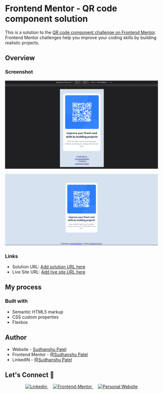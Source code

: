 # Frontend Mentor - QR code component solution

This is a solution to the [QR code component challenge on Frontend Mentor](https://www.frontendmentor.io/challenges/qr-code-component-iux_sIO_H). Frontend Mentor challenges help you improve your coding skills by building realistic projects. 


## Overview

### Screenshot

![](./preview-img/qr-code-preview-mobile.png)

![](./preview-img/qr-code-preview-desktop.png)



### Links

- Solution URL: [Add solution URL here](https://github.com/sudhanshu287/FrontendMentorChallenges/tree/main/qr-code-component-main)
- Live Site URL: [Add live site URL here](https://qr-code-component-beta-five.vercel.app/)

## My process

### Built with

- Semantic HTML5 markup
- CSS custom properties
- Flexbox



## Author

- Website - [Sudhanshu Patel](https://sudhanshupatel.vercel.app/)
- Frontend Mentor - [@Sudhanshu Patel](https://www.frontendmentor.io/profile/sudhanshu287)
- LinkedIN - [@Sudhanshu Patel](https://linkedin.com/in/sudhanshu287/)


## **Let's Connect 👋**

<div align=center>

  <a href="https://linkedin.com/in/sudhanshu287" target="_blank">
    <img src="https://img.shields.io/badge/linkedin%20Profile-%2300acee.svg?color=405DE6&style=for-the-badge&logo=linkedin&logoColor=white" alt=Linkedin>
  </a>&nbsp;&nbsp;&nbsp;

  <a href="https://www.frontendmentor.io/profile/sudhanshu287" target="_blank">
    <img src="https://img.shields.io/badge/FEM%20Profile-f8f9f8?style=for-the-badge&logo=Frontend-Mentor&logoColor=black" alt="Frontend-Mentor">
  </a> &nbsp;&nbsp;&nbsp;

  <a href="https://www.github.com/sudhanshu287/" target="_blank">
    <img src="https://img.shields.io/badge/Github%20Profile-131313?style=for-the-badge&logo=github&logoColor=white" alt="Personal Website">
  </a>

</div>